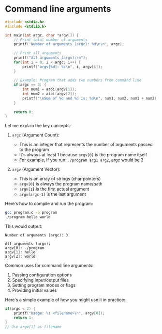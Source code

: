 
# Command line arguments


```c
#include <stdio.h>
#include <stdlib.h>

int main(int argc, char *argv[]) {
    // Print total number of arguments
    printf("Number of arguments (argc): %d\n\n", argc);
    
    // Print all arguments
    printf("All arguments (argv):\n");
    for(int i = 0; i < argc; i++) {
        printf("argv[%d]: %s\n", i, argv[i]);
    }
    
    // Example: Program that adds two numbers from command line
    if(argc == 3) {
        int num1 = atoi(argv[1]);
        int num2 = atoi(argv[2]);
        printf("\nSum of %d and %d is: %d\n", num1, num2, num1 + num2);
    }
    
    return 0;
}

```

Let me explain the key concepts:

1. `argc` (Argument Count):
   - This is an integer that represents the number of arguments passed to the program
   - It's always at least 1 because `argv[0]` is the program name itself
   - For example, if you run: `./program arg1 arg2`, argc would be 3

2. `argv` (Argument Vector):
   - This is an array of strings (char pointers)
   - `argv[0]` is always the program name/path
   - `argv[1]` is the first actual argument
   - `argv[argc-1]` is the last argument

Here's how to compile and run the program:
```bash
gcc program.c -o program
./program hello world
```

This would output:
```
Number of arguments (argc): 3

All arguments (argv):
argv[0]: ./program
argv[1]: hello
argv[2]: world
```

Common uses for command line arguments:
1. Passing configuration options
2. Specifying input/output files
3. Setting program modes or flags
4. Providing initial values

Here's a simple example of how you might use it in practice:
```c
if(argc < 2) {
    printf("Usage: %s <filename>\n", argv[0]);
    return 1;
}
// Use argv[1] as filename
```

